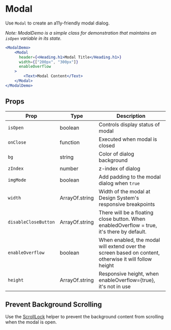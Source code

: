 # Modal

Use `Modal` to create an a11y-friendly modal dialog.

_Note: ModalDemo is a simple class for demonstration that maintains an `isOpen` variable in its state._

```.jsx
<ModalDemo>
    <Modal
      header={<Heading.h1>Modal Title</Heading.h1>}
      width={["200px", "300px"]}
      enableOverflow
    >
        <Text>Modal Content</Text>
    </Modal>
</ModalDemo>
```

## Props

| Prop                 | Type           | Description                                                                                           |
| -------------------- | -------------- | ----------------------------------------------------------------------------------------------------- |
| `isOpen`             | boolean        | Controls display status of modal                                                                      |
| `onClose`            | function       | Executed when modal is closed                                                                         |
| `bg`                 | string         | Color of dialog background                                                                            |
| `zIndex`             | number         | z-index of dialog                                                                                     |
| `imgMode`            | boolean        | Add padding to the modal dialog when `true`                                                           |
| `width`              | ArrayOf.string | Width of the modal at Design System's responsive breakpoints                                          |
| `disableCloseButton` | ArrayOf.string | There will be a floating close button. When enabledOverflow = true, it's there by default.            |
| `enableOverflow`     | boolean        | When enabled, the modal will extend over the screen based on content, otherwise it will follow height |
| `height`             | ArrayOf.string | Responsive height, when enableOverflow={true}, it's not in use                                        |

## Prevent Background Scrolling

Use the [ScrollLock](https://github.com/pricelinelabs/design-system/tree/master/packages/modal#scrolllock-helper) helper
to prevent the background content from scrolling when the modal is open.

